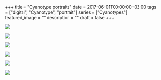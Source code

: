 +++
title =  "Cyanotype portraits"
date = 2017-06-01T00:00:00+02:00
tags = ["digital", "Cyanotype", "portrait"]
series = ["Cyanotypes"]
featured_image = ""
description = ""
draft = false
+++

![](/img/2017/CyanoPortraits/CyanoPortrait-1.jpg)

![](/img/2017/CyanoPortraits/CyanoPortrait-2.jpg)

![](/img/2017/CyanoPortraits/CyanoPortrait-3.jpg)

![](/img/2017/CyanoPortraits/CyanoPortrait-4.jpg)

![](/img/2017/CyanoPortraits/CyanoPortrait-5.jpg)

![](/img/2017/CyanoPortraits/CyanoPortrait-6.jpg)